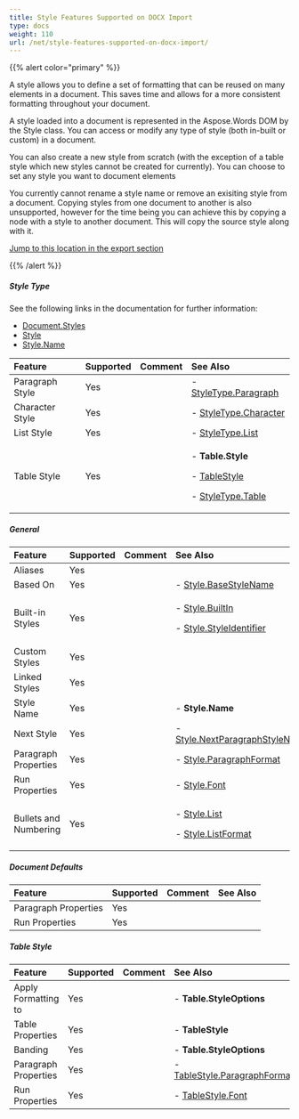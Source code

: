 ```yaml
---
title: Style Features Supported on DOCX Import
type: docs
weight: 110
url: /net/style-features-supported-on-docx-import/
---
```


{{% alert color="primary" %}} 

A style allows you to define a set of formatting that can be reused on many elements in a document. This saves time and allows for a more consistent formatting throughout your document.

A style loaded into a document is represented in the Aspose.Words DOM by the Style class. You can access or modify any type of style (both in-built or custom) in a document.

You can also create a new style from scratch (with the exception of a table style which new styles cannot be created for currently). You can choose to set any style you want to document elements 

You currently cannot rename a style name or remove an exisiting style from a document. Copying styles from one document to another is also unsupported, however for the time being you can achieve this by copying a node with a style to another document. This will copy the source style along with it.

[Jump to this location in the export section](/pages/createpage.action?spaceKey=wordsnet&title=Style+Type+Ooxml+Export&linkCreation=true&fromPageId=2595996)

{{% /alert %}} 
##### **Style Type**
See the following links in the documentation for further information:

- [Document.Styles](http://www.aspose.com/documentation/.net-components/aspose.words-for-.net/aspose.words.documentbase.styles.html)
- [Style](http://www.aspose.com/documentation/.net-components/aspose.words-for-.net/aspose.words.style.html)
- [Style.Name](http://www.aspose.com/documentation/.net-components/aspose.words-for-.net/aspose.words.style.name.html)

|**Feature**|**Supported**|**Comment**|**See Also**|
| :- | :- | :- | :- |
|Paragraph Style |Yes | |- [StyleType.Paragraph](http://www.aspose.com/documentation/.net-components/aspose.words-for-.net/aspose.words.styletype.html)|
|Character Style |Yes | |- [StyleType.Character](http://www.aspose.com/documentation/.net-components/aspose.words-for-.net/aspose.words.styletype.html)|
|List Style |Yes | |- [StyleType.List](http://www.aspose.com/documentation/.net-components/aspose.words-for-.net/aspose.words.styletype.html)|
|Table Style |Yes | |<p>- **Table.Style** </p><p>- [TableStyle](http://www.aspose.com/documentation/.net-components/aspose.words-for-.net/aspose.words.tablestyle.html) </p><p>- [StyleType.Table](http://www.aspose.com/documentation/.net-components/aspose.words-for-.net/aspose.words.styletype.html)</p>|
##### **General**

|**Feature**|**Supported**|**Comment**|**See Also**|
| :- | :- | :- | :- |
|Aliases |Yes | | |
|Based On |Yes | |- [Style.BaseStyleName](http://www.aspose.com/documentation/.net-components/aspose.words-for-.net/aspose.words.style.basestylename.html)|
|Built-in Styles |Yes | |<p>- [Style.BuiltIn](http://www.aspose.com/documentation/.net-components/aspose.words-for-.net/aspose.words.style.builtin.html) </p><p>- [Style.StyleIdentifier](http://www.aspose.com/documentation/.net-components/aspose.words-for-.net/aspose.words.style.styleidentifier.html)</p>|
|Custom Styles |Yes | | |
|Linked Styles |Yes | | |
|Style Name |Yes | |- **Style.Name**|
|Next Style |Yes | |- [Style.NextParagraphStyleName](http://www.aspose.com/documentation/.net-components/aspose.words-for-.net/aspose.words.style.nextparagraphstylename.html)|
|Paragraph Properties |Yes | |- [Style.ParagraphFormat](http://www.aspose.com/documentation/.net-components/aspose.words-for-.net/aspose.words.style.paragraphformat.html)|
|Run Properties |Yes | |- [Style.Font](http://www.aspose.com/documentation/.net-components/aspose.words-for-.net/aspose.words.style.font.html)|
|Bullets and Numbering |Yes | |<p>- [Style.List](http://www.aspose.com/documentation/.net-components/aspose.words-for-.net/aspose.words.style.list.html) </p><p>- [Style.ListFormat](http://www.aspose.com/documentation/.net-components/aspose.words-for-.net/aspose.words.style.listformat.html)</p>|
##### **Document Defaults**

|**Feature**|**Supported**|**Comment**|**See Also**|
| :- | :- | :- | :- |
|Paragraph Properties |Yes | | |
|Run Properties |Yes | | |
##### **Table Style**

|**Feature**|**Supported**|**Comment**|**See Also**|
| :- | :- | :- | :- |
|Apply Formatting to |Yes | |- **Table.StyleOptions**|
|Table Properties |Yes | |- **TableStyle**|
|Banding |Yes | |- **Table.StyleOptions**|
|Paragraph Properties |Yes | |- [TableStyle.ParagraphFormat](http://www.aspose.com/documentation/.net-components/aspose.words-for-.net/aspose.words.style.paragraphformat.html)|
|Run Properties |Yes | |- [TableStyle.Font](http://www.aspose.com/documentation/.net-components/aspose.words-for-.net/aspose.words.style.font.html)|

